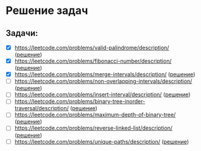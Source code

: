 # Решение задач

## Задачи:

- [x] https://leetcode.com/problems/valid-palindrome/description/ ([решение](solutions/reorder-list.md))
- [x] https://leetcode.com/problems/fibonacci-number/description/ ([решение](solutions/linked-list-cycle-ii.md))
- [x] https://leetcode.com/problems/merge-intervals/description/ ([решение](solutions/linked-list-cycle-ii.md))
- [ ] https://leetcode.com/problems/non-overlapping-intervals/description/ ([решение](solutions/linked-list-cycle-ii.md))
- [ ] https://leetcode.com/problems/insert-interval/description/ ([решение](solutions/linked-list-cycle-ii.md))
- [ ] https://leetcode.com/problems/binary-tree-inorder-traversal/description/ ([решение](solutions/linked-list-cycle-ii.md))
- [ ] https://leetcode.com/problems/maximum-depth-of-binary-tree/ ([решение](solutions/linked-list-cycle-ii.md))
- [ ] https://leetcode.com/problems/reverse-linked-list/description/ ([решение](solutions/linked-list-cycle-ii.md))
- [ ] https://leetcode.com/problems/unique-paths/description/ ([решение](solutions/linked-list-cycle-ii.md))
